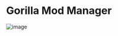 # Gorilla Mod Manager

![image](https://github.com/pl2w/GorillaModManager/assets/137610832/91871e46-49da-4380-8050-49725d8e498c)
